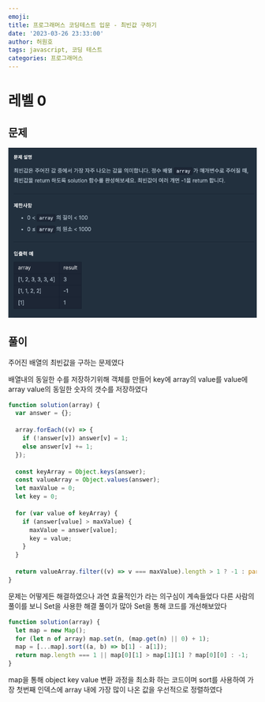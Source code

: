 ```yaml
---
emoji:
title: 프로그래머스 코딩테스트 입문 - 최빈값 구하기
date: '2023-03-26 23:33:00'
author: 허원호
tags: javascript, 코딩 테스트
categories: 프로그래머스
---
```


# 레벨 0

## 문제

![문제.png](문제.png)

## 풀이

주어진 배열의 최빈값을 구하는 문제였다

배열내의 동일한 수를 저장하기위해 객체를 만들어 key에 array의 value를 value에 array value의 동일한 숫자의 갯수를 저장하였다

```javascript
function solution(array) {
  var answer = {};

  array.forEach((v) => {
    if (!answer[v]) answer[v] = 1;
    else answer[v] += 1;
  });

  const keyArray = Object.keys(answer);
  const valueArray = Object.values(answer);
  let maxValue = 0;
  let key = 0;

  for (var value of keyArray) {
    if (answer[value] > maxValue) {
      maxValue = answer[value];
      key = value;
    }
  }

  return valueArray.filter((v) => v === maxValue).length > 1 ? -1 : parseInt(key);
}
```

문제는 어떻게든 해결하였으나 과연 효율적인가 라는 의구심이 계속들었다
다른 사람의 풀이를 보니 Set을 사용한 해결 풀이가 많아 Set을 통해 코드를 개선해보았다

```javascript
function solution(array) {
  let map = new Map();
  for (let n of array) map.set(n, (map.get(n) || 0) + 1);
  map = [...map].sort((a, b) => b[1] - a[1]);
  return map.length === 1 || map[0][1] > map[1][1] ? map[0][0] : -1;
}
```

map을 통해 object key value 변환 과정을 최소화 하는 코드이며
sort를 사용하여 가장 첫번째 인덱스에 array 내에 가장 많이 나온 값을 우선적으로 정렬하였다
